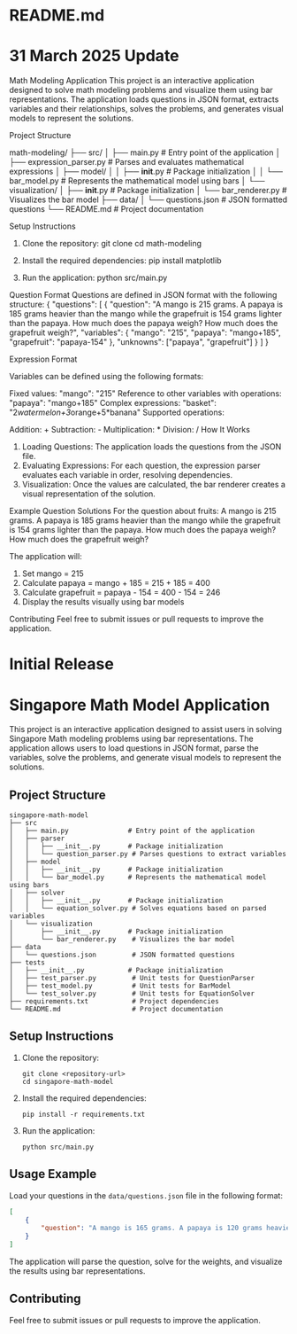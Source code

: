 # README.md
# 31 March 2025 Update

Math Modeling Application
   This project is an interactive application designed to solve math modeling problems and visualize them using bar representations. The application loads questions in JSON format, extracts variables and their relationships, solves the problems, and generates visual models to represent the solutions.

Project Structure

math-modeling/
├── src/
│   ├── main.py                 # Entry point of the application
│   ├── expression_parser.py    # Parses and evaluates mathematical expressions
│   ├── model/
│   │   ├── __init__.py         # Package initialization
│   │   └── bar_model.py        # Represents the mathematical model using bars
│   └── visualization/
│       ├── __init__.py         # Package initialization
│       └── bar_renderer.py     # Visualizes the bar model
├── data/
│   └── questions.json          # JSON formatted questions
└── README.md                   # Project documentation

Setup Instructions
1. Clone the repository:
   git clone <repository-url>
   cd math-modeling

2. Install the required dependencies:
   pip install matplotlib

3. Run the application:
   python src/main.py

Question Format
Questions are defined in JSON format with the following structure:
{
  "questions": [
    {
      "question": "A mango is 215 grams. A papaya is 185 grams heavier than the mango while the grapefruit is 154 grams lighter than the papaya. How much does the papaya weigh? How much does the grapefruit weigh?",
      "variables": {
        "mango": "215",
        "papaya": "mango+185",
        "grapefruit": "papaya-154"
      },
      "unknowns": ["papaya", "grapefruit"]
    }
  ]
}

Expression Format

Variables can be defined using the following formats:

Fixed values: "mango": "215"
Reference to other variables with operations: "papaya": "mango+185"
Complex expressions: "basket": "2*watermelon+3*orange+5*banana"
Supported operations:

   Addition: +
   Subtraction: -
   Multiplication: *
   Division: /
How It Works
   1. Loading Questions: The application loads the questions from the JSON file.
   2. Evaluating Expressions: For each question, the expression parser evaluates each variable in order, resolving dependencies.
   3. Visualization: Once the values are calculated, the bar renderer creates a visual representation of the solution.

Example Question Solutions
For the question about fruits:
   A mango is 215 grams. A papaya is 185 grams heavier than the mango while the grapefruit is 154 grams lighter than the papaya. How much does the papaya weigh? How much does the grapefruit weigh?

The application will:

1. Set mango = 215
2. Calculate papaya = mango + 185 = 215 + 185 = 400
3. Calculate grapefruit = papaya - 154 = 400 - 154 = 246
4. Display the results visually using bar models

Contributing
Feel free to submit issues or pull requests to improve the application.

# Initial Release
# Singapore Math Model Application

This project is an interactive application designed to assist users in solving Singapore Math modeling problems using bar representations. The application allows users to load questions in JSON format, parse the variables, solve the problems, and generate visual models to represent the solutions.

## Project Structure

```
singapore-math-model
├── src
│   ├── main.py               # Entry point of the application
│   ├── parser
│   │   ├── __init__.py       # Package initialization
│   │   └── question_parser.py # Parses questions to extract variables
│   ├── model
│   │   ├── __init__.py       # Package initialization
│   │   └── bar_model.py      # Represents the mathematical model using bars
│   ├── solver
│   │   ├── __init__.py       # Package initialization
│   │   └── equation_solver.py # Solves equations based on parsed variables
│   └── visualization
│       ├── __init__.py       # Package initialization
│       └── bar_renderer.py    # Visualizes the bar model
├── data
│   └── questions.json         # JSON formatted questions
├── tests
│   ├── __init__.py           # Package initialization
│   ├── test_parser.py         # Unit tests for QuestionParser
│   ├── test_model.py          # Unit tests for BarModel
│   └── test_solver.py         # Unit tests for EquationSolver
├── requirements.txt           # Project dependencies
└── README.md                  # Project documentation
```

## Setup Instructions

1. Clone the repository:
   ```
   git clone <repository-url>
   cd singapore-math-model
   ```

2. Install the required dependencies:
   ```
   pip install -r requirements.txt
   ```

3. Run the application:
   ```
   python src/main.py
   ```

## Usage Example

Load your questions in the `data/questions.json` file in the following format:

```json
[
    {
        "question": "A mango is 165 grams. A papaya is 120 grams heavier than the mango while the grapefruit is 45 grams lighter than the papaya. How much does the papaya weigh? How much does the grapefruit weigh?"
    }
]
```

The application will parse the question, solve for the weights, and visualize the results using bar representations.

## Contributing

Feel free to submit issues or pull requests to improve the application.

